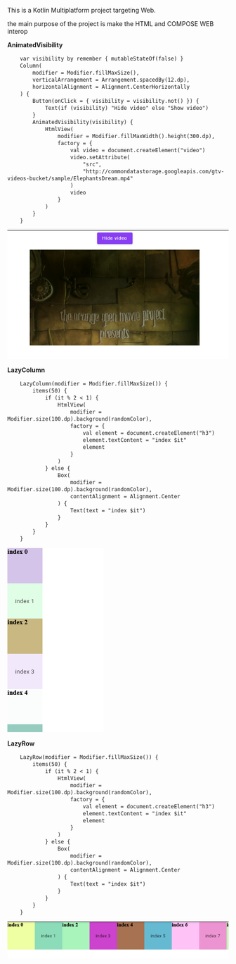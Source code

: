 This is a Kotlin Multiplatform project targeting Web.

the main purpose of the project is make the HTML and COMPOSE WEB interop

**AnimatedVisibility**

        var visibility by remember { mutableStateOf(false) }
        Column(
            modifier = Modifier.fillMaxSize(),
            verticalArrangement = Arrangement.spacedBy(12.dp),
            horizontalAlignment = Alignment.CenterHorizontally
        ) {
            Button(onClick = { visibility = visibility.not() }) {
                Text(if (visibility) "Hide video" else "Show video")
            }
            AnimatedVisibility(visibility) {
                HtmlView(
                    modifier = Modifier.fillMaxWidth().height(300.dp),
                    factory = {
                        val video = document.createElement("video")
                        video.setAttribute(
                            "src",
                            "http://commondatastorage.googleapis.com/gtv-videos-bucket/sample/ElephantsDream.mp4"
                        )
                        video
                    }
                )
            }
        }
[![Watch the video](screenshots/animatedVisibility.png)](screenshots/animatedVisibility.mp4)

**LazyColumn**

        LazyColumn(modifier = Modifier.fillMaxSize()) {
            items(50) {
                if (it % 2 < 1) {
                    HtmlView(
                        modifier = Modifier.size(100.dp).background(randomColor),
                        factory = {
                            val element = document.createElement("h3")
                            element.textContent = "index $it"
                            element
                        }
                    )
                } else {
                    Box(
                        modifier = Modifier.size(100.dp).background(randomColor),
                        contentAlignment = Alignment.Center
                    ) {
                        Text(text = "index $it")
                    }
                }
            }
        }
![image description](screenshots/lazyColumn.png)

**LazyRow**

        LazyRow(modifier = Modifier.fillMaxSize()) {
            items(50) {
                if (it % 2 < 1) {
                    HtmlView(
                        modifier = Modifier.size(100.dp).background(randomColor),
                        factory = {
                            val element = document.createElement("h3")
                            element.textContent = "index $it"
                            element
                        }
                    )
                } else {
                    Box(
                        modifier = Modifier.size(100.dp).background(randomColor),
                        contentAlignment = Alignment.Center
                    ) {
                        Text(text = "index $it")
                    }
                }
            }
        }
![image description](screenshots/lazyRow.png)



